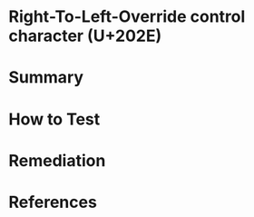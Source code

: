 # Right-To-Left-Override control character (U+202E)

# Summary

# How to Test

# Remediation

# References
